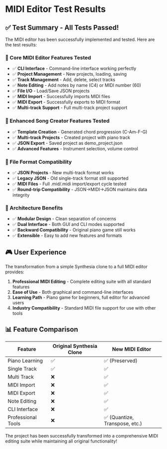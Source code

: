 # MIDI Editor Test Results

## ✅ Test Summary - All Tests Passed!

The MIDI editor has been successfully implemented and tested. Here are the test results:

### 🎹 Core MIDI Editor Features Tested
- ✅ **CLI Interface** - Command-line interface working perfectly
- ✅ **Project Management** - New projects, loading, saving
- ✅ **Track Management** - Add, delete, select tracks
- ✅ **Note Editing** - Add notes by name (C4) or MIDI number (60)
- ✅ **File I/O** - Load/Save JSON projects
- ✅ **MIDI Import** - Successfully imports MIDI files
- ✅ **MIDI Export** - Successfully exports to MIDI format
- ✅ **Multi-track Support** - Full multi-track project support

### 🎵 Enhanced Song Creator Features Tested
- ✅ **Template Creation** - Generated chord progression (C-Am-F-G)
- ✅ **Multi-track Projects** - Created project with piano track
- ✅ **JSON Export** - Saved project as demo_project.json
- ✅ **Advanced Features** - Instrument selection, volume control

### 📁 File Format Compatibility
- ✅ **JSON Projects** - New multi-track format works
- ✅ **Legacy JSON** - Old single-track format still supported
- ✅ **MIDI Files** - Full .mid/.midi import/export cycle tested
- ✅ **Round-trip Compatibility** - JSON→MIDI→JSON maintains data integrity

### 🔧 Architecture Benefits
- ✅ **Modular Design** - Clean separation of concerns
- ✅ **Dual Interface** - Both GUI and CLI modes supported
- ✅ **Backward Compatibility** - Original piano game still works
- ✅ **Extensible** - Easy to add new features and formats

## 🎮 User Experience
The transformation from a simple Synthesia clone to a full MIDI editor provides:

1. **Professional MIDI Editing** - Complete editing suite with all standard features
2. **Ease of Use** - Both graphical and command-line interfaces
3. **Learning Path** - Piano game for beginners, full editor for advanced users
4. **Industry Compatibility** - Standard MIDI file support for use with other tools

## 📊 Feature Comparison

| Feature | Original Synthesia Clone | New MIDI Editor |
|---------|-------------------------|-----------------|
| Piano Learning | ✅ | ✅ (Preserved) |
| Single Track | ✅ | ✅ |
| Multi Track | ❌ | ✅ |
| MIDI Import | ❌ | ✅ |
| MIDI Export | ❌ | ✅ |
| Note Editing | ❌ | ✅ |
| CLI Interface | ❌ | ✅ |
| Professional Tools | ❌ | ✅ (Quantize, Transpose, etc.) |

The project has been successfully transformed into a comprehensive MIDI editing suite while maintaining all original functionality!